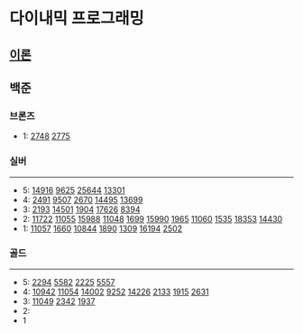 # 다이내믹 프로그래밍
## [이론](https://ko.wikipedia.org/wiki/%EB%8F%99%EC%A0%81_%EA%B3%84%ED%9A%8D%EB%B2%95)
## 백준

### 브론즈

- 1: 
[2748](%EC%8B%A4%EB%B2%84%2F2748.md)
[2775](%EC%8B%A4%EB%B2%84%2F2775%2F2775.md)


### 실버

---

- 5:
[14916](%EC%8B%A4%EB%B2%84%2F14916.md)
[9625](%EC%8B%A4%EB%B2%84%2F9625.md)
[25644](%EC%8B%A4%EB%B2%84%2F25644%2F25644.md)
[13301](%EC%8B%A4%EB%B2%84%2F13301%2F13301.md)
- 4:
[2491](%EC%8B%A4%EB%B2%84%2F2491%2F2491.md)
[9507](%EC%8B%A4%EB%B2%84%2F9507%2F9507.md)
[2670](%EC%8B%A4%EB%B2%84%2F2670%2F2670.md)
[14495](%EC%8B%A4%EB%B2%84%2F14495%2F14495.md)
[13699](%EC%8B%A4%EB%B2%84%2F13699%2F13699.md)
- 3:
[2193](2193%2F2193.md)
[14501](14501%2F14501.md)
[1904](%EC%8B%A4%EB%B2%84%2F1904%2F1904.md)
[17626](%EC%8B%A4%EB%B2%84%2F17626)
[8394](%EC%8B%A4%EB%B2%84%2F8394%2F8394.md)
- 2:
[11722](%EB%B6%80%EB%B6%84%EC%88%98%EC%97%B4%2F11722%2F11722.md)
[11055](%EB%B6%80%EB%B6%84%EC%88%98%EC%97%B4%2F11055%2F11055.md)
[15988](%EC%8B%A4%EB%B2%84%2F15988.md)
[11048](%EC%8B%A4%EB%B2%84%2F11048%2F11048.md)
[1699](%EC%8B%A4%EB%B2%84%2F1699%2F1699.md)
[15990](%EC%8B%A4%EB%B2%84%2F15990%2F15990.md)
[1965](%EC%8B%A4%EB%B2%84%2F1965%2F1965.md)
[11060](%EC%8B%A4%EB%B2%84%2F11060%2F11060.md)
[1535](%EB%B0%B0%EB%82%AD%EB%AC%B8%EC%A0%9C%2F1535.md)
[18353](%EC%8B%A4%EB%B2%84%2F18353%2F18353.md)
[14430](%EC%8B%A4%EB%B2%84%2F14430%2F14430.md)
- 1:
[11057](%EC%8B%A4%EB%B2%84%2F11057%2F11057.md)
[1660](%EC%8B%A4%EB%B2%84%2F1660%2F1660.md)
[10844](%EC%8B%A4%EB%B2%84%2F10844%2F10844.md)
[1890](%EC%8B%A4%EB%B2%84%2F1890%2F1890.md)
[1309](%EC%8B%A4%EB%B2%84%2F1309%2F1309.md)
[16194](%EC%8B%A4%EB%B2%84%2F16194%2F16194.md)
[2502](%EC%8B%A4%EB%B2%84%2F2502%2F2502.md)
### 골드

---

- 5:
[2294](2294%2F2294.md)
[5582](%EB%B6%80%EB%B6%84%EC%88%98%EC%97%B4%2F5582%2F5582.md)
[2225](2225%2F2225.md)
[5557](2%EC%B0%A8%EC%9B%90%2F5557%2F5557.md)
- 4:
[10942](10942%2F10942.md)
[11054](%EB%B6%80%EB%B6%84%EC%88%98%EC%97%B4%2F11054%2F11054.md)
[14002](%EB%B6%80%EB%B6%84%EC%88%98%EC%97%B4%2F14002%2F14002.md)
[9252](LCS%2F9252%2F9252.md)
[14226](14226%2F14226.md)
[2133](2133%2F2133.md)
[1915](2%EC%B0%A8%EC%9B%90%2F1915%2F1915.md)
[2631](2631%2F2631.md)
- 3:
[11049](11049%2F11049.md)
[2342](2342%2F2342.md)
[1937](2%EC%B0%A8%EC%9B%90%2F1937%2F1937.md)
- 2:
- 1

